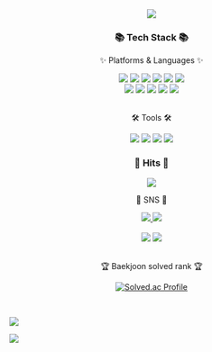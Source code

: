 <div align=center>
	<img src="https://capsule-render.vercel.app/api?type=waving&color=auto&height=200&section=header&text=MinSang%20Github!&fontSize=50" />	
</div>
<div align=center>
	<h3>📚 Tech Stack 📚</h3>
	<p>✨ Platforms & Languages ✨</p>
</div>
<div align="center">
	<img src="https://img.shields.io/badge/JAVA-007396?style=flat&logo=Conda-Forge&logoColor=white" />
	<img src="https://img.shields.io/badge/HTML5-E34F26?style=flat&logo=HTML5&logoColor=white" />
	<img src="https://img.shields.io/badge/CSS3-1572B6?style=flat&logo=CSS3&logoColor=white" />
	<img src="https://img.shields.io/badge/JavaScript-F7DF1E?style=flat&logo=JavaScript&logoColor=white" />
  
  <img src="https://img.shields.io/badge/C-A8B9CC?style=flat&logo=C&logoColor=white" />
  <img src="https://img.shields.io/badge/Python-3776AB?style=flat&logo=Python&logoColor=white" />
	<!-- <img src="https://img.shields.io/badge/jQuery-0769AD?style=flat&logo=jQuery&logoColor=white" /> -->
	<br>
	<img src="https://img.shields.io/badge/Spring-6DB33F?style=flat&logo=Spring&logoColor=white" />
  <img src="https://img.shields.io/badge/SpringBoot-6DB33F?style=flat&logo=SpringBoot&logoColor=white" />
	<img src="https://img.shields.io/badge/MySQL-4479A1?style=flat&logo=MySQL&logoColor=white" />
	<img src="https://img.shields.io/badge/Linux-FCC624?style=flat&logo=Linux&logoColor=white" />
  <img src="https://img.shields.io/badge/node.js-339933?style=flat&logo=node.js&logoColor=white" />
  <br>
</div>
<br>
<div align=center>
	<p>🛠 Tools 🛠</p>
</div>
<div align=center>
  <img src="https://img.shields.io/badge/IntelliJ IDEA-000000?style=flat&logo=IntelliJ IDEA&logoColor=white" />
	<img src="https://img.shields.io/badge/Eclipse%20IDE-2C2255?style=flat&logo=EclipseIDE&logoColor=white" />
	<img src="https://img.shields.io/badge/Visual%20Studio%20Code-007ACC?style=flat&logo=VisualStudioCode&logoColor=white" />
  <img src="https://img.shields.io/badge/GitHub-181717?style=flat&logo=GitHub&logoColor=white" />
	<!-- <img src="https://img.shields.io/badge/Tomcat-F8DC75?style=flat&logo=ApacheTomcat&logoColor=white" /> -->
	<!-- <img src="https://img.shields.io/badge/AWS-232F3E?style=flat&logo=AmazonAWS&logoColor=white" /> -->
	<h3 align="center"><b>🔫 Hits 🔫 </b></h3>
<p align="center">
<a href="https://hits.seeyoufarm.com"><img src="https://hits.seeyoufarm.com/api/count/incr/badge.svg?url=https%3A%2F%2Fgithub.com%2FMinSang22Kim%2Fhit-counter&count_bg=%236EE459&title_bg=%23555555&icon=&icon_color=%23E7E7E7&title=hits&edge_flat=false"/></a>
<!-- <a href="https://hits.seeyoufarm.com"><img src="https://hits.seeyoufarm.com/api/count/incr/badge.svg?url=https%3A%2F%2Fvelog.io%2F%40youhyeoneee&count_bg=%2320C997&title_bg=%2320C997&icon=blogger.svg&icon_color=%23FFFFFF&title=Velog&edge_flat=false"/></a> -->
</p>
</div>
<div align=center>
	<p>🎨 SNS 🎨</p>
</div>
<div align=center>
	<a href="mailto:powerminsang9901@gmail.com">
		<img src="https://img.shields.io/badge/Gmail-FF0000?style=flat&logo=Gmail&logoColor=white" />
	</a>
 <a href="https://coding-gguljam.tistory.com">
		<img src="https://img.shields.io/badge/Tistory-FFA500?style=flat&logo=Tistory&logoColor=white" />
	</a>
  <!-- 노션 사이트
	<a href="https://gentle-snowboard-1c6.notion.site/Yermi-5e8c65dba4df4ab09e83665cf2ee001d">
		<img src="https://img.shields.io/badge/Notion-000000?style=flat&logo=Notion&logoColor=white" />
	</a>
  -->
	<br>
</div>
<div align=center>
	<br>
<img src="https://github-readme-stats.vercel.app/api/top-langs/?username=MinSang22Kim&layout=compact">
<img src="https://github-readme-stats.vercel.app/api?username=MinSang22Kim&show_icons=true">
  <br>
<br>
<p>🏆 Baekjoon solved rank 🏆</p>
	
[![Solved.ac Profile](http://mazassumnida.wtf/api/v2/generate_badge?boj=mskim0217)](https://solved.ac/mskim0217)
</div>
<br>

![](./profile-3d-contrib/profile-season-animate.svg)

<img src="https://capsule-render.vercel.app/api?type=waving&color=timeAuto&height=200&section=footer"/>
